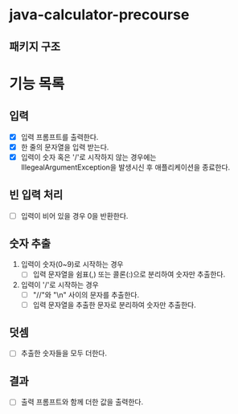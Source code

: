 # java-calculator-precourse

## 패키지 구조

# 기능 목록
## 입력
- [x] 입력 프롬프트를 출력한다.
- [x] 한 줄의 문자열을 입력 받는다.
- [x] 입력이 숫자 혹은 '/'로 시작하지 않는 경우에는  
IllegealArgumentException을 발생시신 후 애플리케이션을 종료한다.

## 빈 입력 처리
- [ ] 입력이 비어 있을 경우 0을 반환한다.

## 숫자 추출
1. 입력이 숫자(0~9)로 시작하는 경우 </br>
   - [ ] 입력 문자열을 쉼표(,) 또는 콜론(:)으로 분리하여 숫자만 추출한다.
2. 입력이 '/'로 시작하는 경우 </br>
   - [ ] "//"와 "\n" 사이의 문자를 추출한다.
   - [ ] 입력 문자열을 추출한 문자로 분리하여 숫자만 추출한다.

## 덧셈
- [ ] 추출한 숫자들을 모두 더한다.

## 결과
- [ ] 출력 프롬프트와 함께 더한 값을 출력한다.